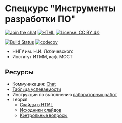 # Спецкурс "Инструменты разработки ПО"

[![Join the chat](https://img.shields.io/badge/chat-Telegram-green?logo=telegram)][chat]
[![HTML][html-badge]][html]
[![License: CC BY 4.0](https://img.shields.io/badge/License-CC%20BY%204.0-lightgrey.svg)](https://creativecommons.org/licenses/by/4.0/)

[![Build Status](https://github.com/UNN-ITMM-Software/devtools-course-practice/workflows/CI/badge.svg?branch%3Amain)](https://github.com/UNN-ITMM-Software/devtools-course-practice/actions?query=branch%3Amain)
[![codecov](https://codecov.io/gh/UNN-ITMM-Software/devtools-course-practice/branch/main/graph/badge.svg)](https://codecov.io/gh/UNN-ITMM-Software/devtools-course-practice)

 - ННГУ им. Н.И. Лобачевского
 - Институт ИТММ, каф. МОСТ

## Ресурсы

 - Коммуникация: [Chat][chat]
 - [Таблица успеваемости][hall-of-fame]
 - Инструкции по выполнению [лабораторных работ][labs]
 - Теория
   - [Слайды в HTML][html]
   - [Исходники слайдов][theory]
   - [Контрольные вопросы][control-questions]

<!-- LINKS -->

[chat]:              https://t.me/+p1ccGh1eSedhMjgy
[hall-of-fame]:      https://UNN-ITMM-Software.github.io/devtools-course-practice
[labs]:              ./lab-guide
[control-questions]: https://github.com/UNN-ITMM-Software/devtools-course-theory/blob/master/slides/control-questions.md
[theory]:            https://github.com/UNN-ITMM-Software/devtools-course-theory
[html]:              http://unn-itmm-software.github.io/devtools-course-theory/
[html-badge]:        https://img.shields.io/badge/slides-html-blue.svg
[cdash]:             http://my.cdash.org/index.php?project=devtools-course-practice
